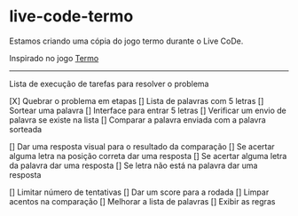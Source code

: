 # live-code-termo
Estamos criando uma cópia do jogo termo durante o Live CoDe.

Inspirado no jogo [Termo](https://term.ooo/)

---
Lista de execução de tarefas para resolver o problema

[X] Quebrar o problema em etapas
[] Lista de palavras com 5 letras
[] Sortear uma palavra
[] Interface para entrar 5 letras
[] Verificar um envio de palavra se existe na lista
[] Comparar a palavra enviada com a palavra sorteada

[] Dar uma resposta visual para o resultado da comparação
    [] Se acertar alguma letra na posição correta dar uma resposta
    [] Se acertar alguma letra da palavra dar uma resposta
    [] Se letra não está na palavra dar uma resposta

[] Limitar número de tentativas
[] Dar um score para a rodada
[] Limpar acentos na comparação
[] Melhorar a lista de palavras
[] Exibir as regras